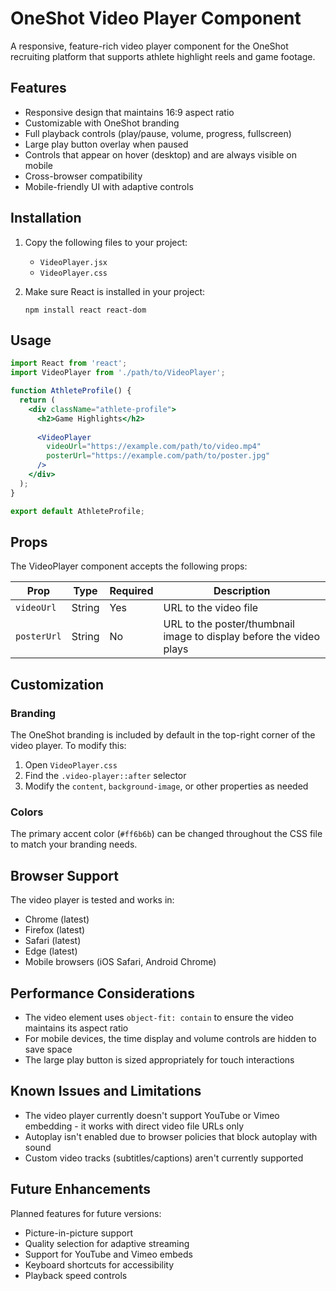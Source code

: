 # OneShot Video Player Component

A responsive, feature-rich video player component for the OneShot recruiting platform that supports athlete highlight reels and game footage.

## Features

- Responsive design that maintains 16:9 aspect ratio
- Customizable with OneShot branding
- Full playback controls (play/pause, volume, progress, fullscreen)
- Large play button overlay when paused
- Controls that appear on hover (desktop) and are always visible on mobile
- Cross-browser compatibility
- Mobile-friendly UI with adaptive controls

## Installation

1. Copy the following files to your project:
   - `VideoPlayer.jsx`
   - `VideoPlayer.css`

2. Make sure React is installed in your project:
   ```
   npm install react react-dom
   ```

## Usage

```jsx
import React from 'react';
import VideoPlayer from './path/to/VideoPlayer';

function AthleteProfile() {
  return (
    <div className="athlete-profile">
      <h2>Game Highlights</h2>
      
      <VideoPlayer 
        videoUrl="https://example.com/path/to/video.mp4"
        posterUrl="https://example.com/path/to/poster.jpg"
      />
    </div>
  );
}

export default AthleteProfile;
```

## Props

The VideoPlayer component accepts the following props:

| Prop | Type | Required | Description |
|------|------|----------|-------------|
| `videoUrl` | String | Yes | URL to the video file |
| `posterUrl` | String | No | URL to the poster/thumbnail image to display before the video plays |

## Customization

### Branding

The OneShot branding is included by default in the top-right corner of the video player. To modify this:

1. Open `VideoPlayer.css`
2. Find the `.video-player::after` selector
3. Modify the `content`, `background-image`, or other properties as needed

### Colors

The primary accent color (`#ff6b6b`) can be changed throughout the CSS file to match your branding needs.

## Browser Support

The video player is tested and works in:
- Chrome (latest)
- Firefox (latest)
- Safari (latest)
- Edge (latest)
- Mobile browsers (iOS Safari, Android Chrome)

## Performance Considerations

- The video element uses `object-fit: contain` to ensure the video maintains its aspect ratio
- For mobile devices, the time display and volume controls are hidden to save space
- The large play button is sized appropriately for touch interactions

## Known Issues and Limitations

- The video player currently doesn't support YouTube or Vimeo embedding - it works with direct video file URLs only
- Autoplay isn't enabled due to browser policies that block autoplay with sound
- Custom video tracks (subtitles/captions) aren't currently supported

## Future Enhancements

Planned features for future versions:
- Picture-in-picture support
- Quality selection for adaptive streaming
- Support for YouTube and Vimeo embeds
- Keyboard shortcuts for accessibility
- Playback speed controls 